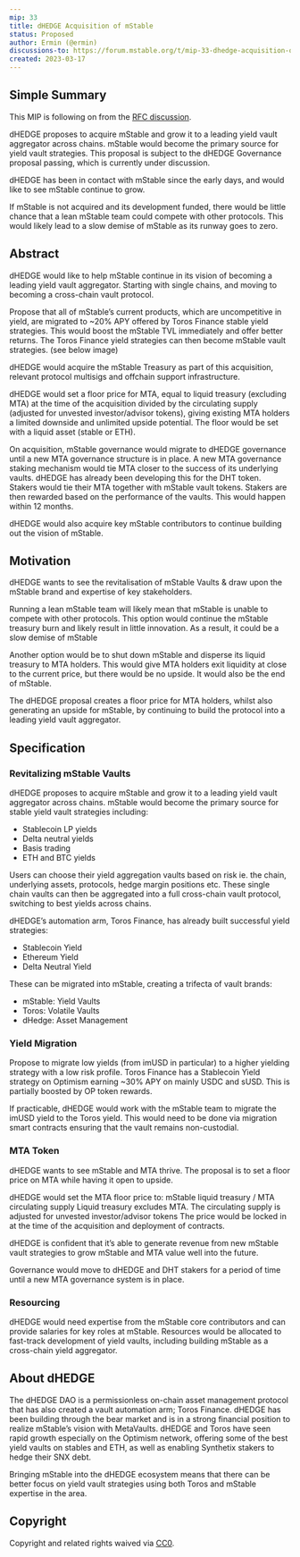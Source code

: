 ```yaml
---
mip: 33
title: dHEDGE Acquisition of mStable
status: Proposed
author: Ermin (@ermin)
discussions-to: https://forum.mstable.org/t/mip-33-dhedge-acquisition-of-mstable/1017
created: 2023-03-17
---
```


## Simple Summary

This MIP is following on from the [RFC discussion](https://forum.mstable.org/t/rfc-dhedge-acquisition-of-mstable/1002).

dHEDGE proposes to acquire mStable and grow it to a leading yield vault aggregator across chains. mStable would become the primary source for yield vault strategies.
This proposal is subject to the dHEDGE Governance proposal passing, which is currently under discussion.

dHEDGE has been in contact with mStable since the early days, and would like to see mStable continue to grow.

If mStable is not acquired and its development funded, there would be little chance that a lean mStable team could compete with other protocols. This would likely lead to a slow demise of mStable as its runway goes to zero.

## Abstract

dHEDGE would like to help mStable continue in its vision of becoming a leading yield vault aggregator. Starting with single chains, and moving to becoming a cross-chain vault protocol.

Propose that all of mStable’s current products, which are uncompetitive in yield, are migrated to ~20% APY offered by Toros Finance stable yield strategies. This would boost the mStable TVL immediately and offer better returns. The Toros Finance yield strategies can then become mStable vault strategies. (see below image)

dHEDGE would acquire the mStable Treasury as part of this acquisition, relevant protocol multisigs and offchain support infrastructure.

dHEDGE would set a floor price for MTA, equal to liquid treasury (excluding MTA) at the time of the acquisition divided by the circulating supply (adjusted for unvested investor/advisor tokens), giving existing MTA holders a limited downside and unlimited upside potential. The floor would be set with a liquid asset (stable or ETH).

On acquisition, mStable governance would migrate to dHEDGE governance until a new MTA governance structure is in place. A new MTA governance staking mechanism would tie MTA closer to the success of its underlying vaults. dHEDGE has already been developing this for the DHT token. Stakers would tie their MTA together with mStable vault tokens. Stakers are then rewarded based on the performance of the vaults. This would happen within 12 months.

dHEDGE would also acquire key mStable contributors to continue building out the vision of mStable.

## Motivation

dHEDGE wants to see the revitalisation of mStable Vaults & draw upon the mStable brand and expertise of key stakeholders.

Running a lean mStable team will likely mean that mStable is unable to compete with other protocols. This option would continue the mStable treasury burn and likely result in little innovation. As a result, it could be a slow demise of mStable

Another option would be to shut down mStable and disperse its liquid treasury to MTA holders. This would give MTA holders exit liquidity at close to the current price, but there would be no upside. It would also be the end of mStable.

The dHEDGE proposal creates a floor price for MTA holders, whilst also generating an upside for mStable, by continuing to build the protocol into a leading yield vault aggregator.

## Specification

### Revitalizing mStable Vaults

dHEDGE proposes to acquire mStable and grow it to a leading yield vault aggregator across chains.
mStable would become the primary source for stable yield vault strategies including:

- Stablecoin LP yields
- Delta neutral yields
- Basis trading
- ETH and BTC yields

Users can choose their yield aggregation vaults based on risk ie. the chain, underlying assets, protocols, hedge margin positions etc.
These single chain vaults can then be aggregated into a full cross-chain vault protocol, switching to best yields across chains.

dHEDGE’s automation arm, Toros Finance, has already built successful yield strategies:

- Stablecoin Yield
- Ethereum Yield
- Delta Neutral Yield

These can be migrated into mStable, creating a trifecta of vault brands:

- mStable: Yield Vaults
- Toros: Volatile Vaults
- dHedge: Asset Management

### Yield Migration

Propose to migrate low yields (from imUSD in particular) to a higher yielding strategy with a low risk profile. Toros Finance has a Stablecoin Yield strategy on Optimism earning ~30% APY on mainly USDC and sUSD. This is partially boosted by OP token rewards.

If practicable, dHEDGE would work with the mStable team to migrate the imUSD yield to the Toros yield. This would need to be done via migration smart contracts ensuring that the vault remains non-custodial.

### MTA Token

dHEDGE wants to see mStable and MTA thrive.
The proposal is to set a floor price on MTA while having it open to upside.

dHEDGE would set the MTA floor price to:
mStable liquid treasury / MTA circulating supply
Liquid treasury excludes MTA. The circulating supply is adjusted for unvested investor/advisor tokens
The price would be locked in at the time of the acquisition and deployment of contracts.

dHEDGE is confident that it’s able to generate revenue from new mStable vault strategies to grow mStable and MTA value well into the future.

Governance would move to dHEDGE and DHT stakers for a period of time until a new MTA governance system is in place.

### Resourcing

dHEDGE would need expertise from the mStable core contributors and can provide salaries for key roles at mStable.
Resources would be allocated to fast-track development of yield vaults, including building mStable as a cross-chain yield aggregator.

## About dHEDGE

The dHEDGE DAO is a permissionless on-chain asset management protocol that has also created a vault automation arm; Toros Finance.
dHEDGE has been building through the bear market and is in a strong financial position to realize mStable’s vision with MetaVaults.
dHEDGE and Toros have seen rapid growth especially on the Optimism network, offering some of the best yield vaults on stables and ETH, as well as enabling Synthetix stakers to hedge their SNX debt.

Bringing mStable into the dHEDGE ecosystem means that there can be better focus on yield vault strategies using both Toros and mStable expertise in the area.

## Copyright

Copyright and related rights waived via [CC0](https://creativecommons.org/publicdomain/zero/1.0/).
